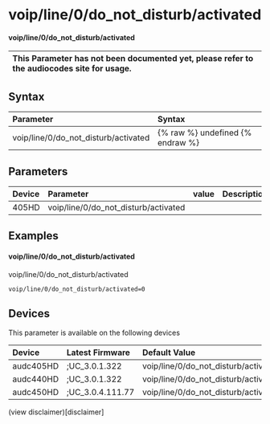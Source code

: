 ﻿---
description: voip/line/0/do_not_disturb/activated
search: false
---

# voip/line/0/do_not_disturb/activated

#### voip/line/0/do_not_disturb/activated


| This Parameter has not been documented yet, please refer to the audiocodes site for usage.  |
| :--- |

## Syntax
| Parameter | Syntax |
| :--- | :--- |
|voip/line/0/do_not_disturb/activated | {% raw %} undefined {% endraw %} |

## Parameters
|Device|Parameter|value|Description|
|:---|:---|:---|:---|
| 405HD | voip/line/0/do_not_disturb/activated |  |  |

## Examples
#### voip/line/0/do_not_disturb/activated

voip/line/0/do_not_disturb/activated

```
voip/line/0/do_not_disturb/activated=0
```

## Devices
This parameter is available on the following devices

| Device | Latest Firmware | Default Value |
|:---|:---|:---|
| audc405HD | ;UC_3.0.1.322 | voip/line/0/do_not_disturb/activated=0 
| audc440HD | ;UC_3.0.1.322 | voip/line/0/do_not_disturb/activated=0 
| audc450HD | ;UC_3.0.4.111.77 | voip/line/0/do_not_disturb/activated=0 

(view disclaimer)[disclaimer]
